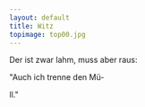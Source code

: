 ```yaml
---
layout: default
title: Witz
topimage: top00.jpg
---
```


Der ist zwar lahm, muss aber raus:

"Auch ich trenne den Mü-

ll."
